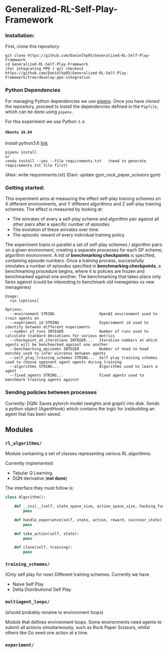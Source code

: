 # Generalized-RL-Self-Play-Framework

### Installation:

First, clone this repository:

```
git clone https://github.com/Danielhp95/Generalized-RL-Self-Play-Framework
cd Generalized-RL-Self-Play-Framework
(For integrating PPO ) git checkout https://github.com/Danielhp95/Generalized-RL-Self-Play-Framework/tree/develop-ppo-integration
```

### Python Dependencies

For managing Python dependencies we use [pipenv](https://readthedocs.org/projects/pipenv/). Once you have cloned the repository, proceed to install the dependencies defined in the `Pipfile`, which can be done using `pipenv`. 

For this experiment we use Python `3.6` 

#### `Ubuntu 16.04`
Install python3.6 [link](http://ubuntuhandbook.org/index.php/2017/07/install-python-3-6-1-in-ubuntu-16-04-lts/)


```
pipenv install
or
conda install --yes --file requirements.txt   (need to generate requirements.txt file first)
``` 


(Alex: write requirements.txt)
(Dani: update gym_rock_paper_scissors gym)

### Getting started:

This experiment aims at measuring the effect self-play training schemes on X different environments, and Y different algorithms and 
Z self-play training schemes. The effect is measured by looking at:

+ The winrates of every a self-play scheme and algorithm pair against all other pairs after a specific number of episodes
+ The evolution of these winrates over time.
+ The episodic reward of every individual training policy. 

The experiment trains in parallel a set of self-play schemes / algorithm pairs on a given environment, creating a separate processes for each SP scheme, algorithm environment. A list of  **benchmarking checkpoints** is specified, containing episode numbers. Once a training process, successfully simulates a number of episodes specified in **benchmarking checkpoints**, a benchmarking procedure begins, where it is  policies are frozen and benchmarked against one another. The benchmarking that takes place only fares against (could be interesting to benchmark old menageries vs new menageries)  

    Usage:
      run [options]

    Options:
      --environment STRING                    OpenAI environment used to train agents on
      --experiment_id STRING                  Experimment id used to identify between different experiments
      --number_of_runs INTEGER                Number of runs used to calculate standard deviations for various metrics
      --checkpoint_at_iterations INTEGER...   Iteration numbers at which agents will be benchmarked against one another
      --benchmarking_episodes INTEGER         Number of head to head matches used to infer winrates between agents
      --self_play_training_schemes STRING...  Self play training schemes used to choose opponent agent agents during training
      --algorithms STRING...                  Algorithms used to learn a agent
      --fixed_agents STRING...                Fixed agents used to benchmark training agents against

### Sending policies between processes
Currently: 
    DQN: 
        Saves pytorch model (weights and graph) into disk.
        Sends a python object (AgentHook) which contains the logic for (re)building an agent that has been saved.


## Modules

### `rl_algorithms/`

Module containing a set of classes representing various RL algorithms.

Currently implemented:
+ Tabular Q Learning.
+ DQN derivative (**not done**)


 The interface they must follow is:

```python
class Algorithm():

    def __init__(self, state_space_size, action_space_size, hashing_function, learning_rate, training):
        pass

    def handle_experience(self, state, action, reward, succesor_state):
        pass

    def take_action(self, state):
        pass

    def clone(self, training):
        pass
```


### `training_schemes/`

(Only self play for now) Different training schemes. Currently we have
+ Naive Self Play
+ Delta Distributional Self Play

### `multiagent_loops/`
(should probably rename to environment loops)

Module that defines environment loops. Some environments need agents to submit all actions simultaneously, such as Rock Paper Scissors, whilst others like Go need one action at a time.

### `experiment/`

